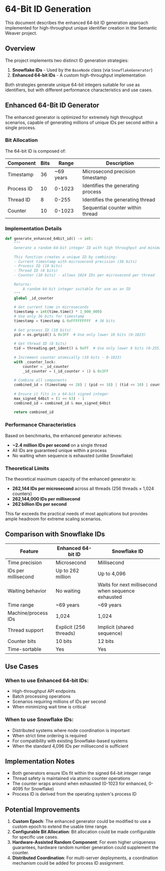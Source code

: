 # 64-Bit ID Generation

This document describes the enhanced 64-bit ID generation approach implemented for high-throughput unique identifier creation in the Semantic Weaver project.

## Overview

The project implements two distinct ID generation strategies:

1. **Snowflake IDs** - Used by the `BaseNode` class (via `SnowflakeGenerator`)
2. **Enhanced 64-bit IDs** - A custom high-throughput implementation

Both strategies generate unique 64-bit integers suitable for use as identifiers, but with different performance characteristics and use cases.

## Enhanced 64-Bit ID Generator

The enhanced generator is optimized for extremely high throughput scenarios, capable of generating millions of unique IDs per second within a single process.

### Bit Allocation

The 64-bit ID is composed of:

| Component | Bits | Range | Description |
|-----------|------|-------|-------------|
| Timestamp | 36   | ~69 years | Microsecond precision timestamp |
| Process ID | 10  | 0-1023 | Identifies the generating process |
| Thread ID | 8    | 0-255 | Identifies the generating thread |
| Counter | 10     | 0-1023 | Sequential counter within thread |

### Implementation Details

```python
def generate_enhanced_64bit_id() -> int:
    """
    Generate a random 64-bit integer ID with high throughput and minimal collision risk.
    
    This function creates a unique ID by combining:
    - Current timestamp with microsecond precision (36 bits)
    - Process ID (10 bits)
    - Thread ID (8 bits)
    - Counter (10 bits) - allows 1024 IDs per microsecond per thread
    
    Returns:
        A random 64-bit integer suitable for use as an ID
    """
    global _id_counter
    
    # Get current time in microseconds
    timestamp = int(time.time() * 1_000_000)
    # Use only 36 bits for timestamp
    timestamp = timestamp & 0xFFFFFFFFF  # 36 bits
    
    # Get process ID (10 bits)
    pid = os.getpid() & 0x3FF  # Use only lower 10 bits (0-1023)
    
    # Get thread ID (8 bits)
    tid = threading.get_ident() & 0xFF  # Use only lower 8 bits (0-255)
    
    # Increment counter atomically (10 bits - 0-1023)
    with _counter_lock:
        counter = _id_counter
        _id_counter = (_id_counter + 1) & 0x3FF
    
    # Combine all components
    combined_id = (timestamp << 28) | (pid << 18) | (tid << 10) | counter
    
    # Ensure it fits in a 64-bit signed integer
    max_signed_64bit = (1 << 63) - 1
    combined_id = combined_id & max_signed_64bit
    
    return combined_id
```

### Performance Characteristics

Based on benchmarks, the enhanced generator achieves:

- **~2.4 million IDs per second** on a single thread
- All IDs are guaranteed unique within a process
- No waiting when sequence is exhausted (unlike Snowflake)

### Theoretical Limits

The theoretical maximum capacity of the enhanced generator is:

- **262,144 IDs per microsecond** across all threads (256 threads × 1,024 counters)
- **262,144,000 IDs per millisecond**
- **262 billion IDs per second**

This far exceeds the practical needs of most applications but provides ample headroom for extreme scaling scenarios.

## Comparison with Snowflake IDs

| Feature | Enhanced 64-bit ID | Snowflake ID |
|---------|-------------------|--------------|
| Time precision | Microsecond | Millisecond |
| IDs per millisecond | Up to 262 million | Up to 4,096 |
| Waiting behavior | No waiting | Waits for next millisecond when sequence exhausted |
| Time range | ~69 years | ~69 years |
| Machine/process IDs | 1,024 | 1,024 |
| Thread support | Explicit (256 threads) | Implicit (shared sequence) |
| Counter bits | 10 bits | 12 bits |
| Time-sortable | Yes | Yes |

## Use Cases

### When to use Enhanced 64-bit IDs:

- High-throughput API endpoints
- Batch processing operations
- Scenarios requiring millions of IDs per second
- When minimizing wait time is critical

### When to use Snowflake IDs:

- Distributed systems where node coordination is important
- When strict time ordering is required
- For compatibility with existing Snowflake-based systems
- When the standard 4,096 IDs per millisecond is sufficient

## Implementation Notes

- Both generators ensure IDs fit within the signed 64-bit integer range
- Thread safety is maintained via atomic counter operations
- The counter wraps around when exhausted (0-1023 for enhanced, 0-4095 for Snowflake)
- Process ID is derived from the operating system's process ID

## Potential Improvements

1. **Custom Epoch**: The enhanced generator could be modified to use a custom epoch to extend the usable time range.
2. **Configurable Bit Allocation**: Bit allocation could be made configurable for specific use cases.
3. **Hardware-Assisted Random Component**: For even higher uniqueness guarantees, hardware random number generation could supplement the counter.
4. **Distributed Coordination**: For multi-server deployments, a coordination mechanism could be added for process ID assignment. 